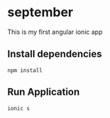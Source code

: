 # september
This is my first angular ionic app
## Install dependencies
```shell
npm install
```

## Run Application
```shell
ionic s
```
